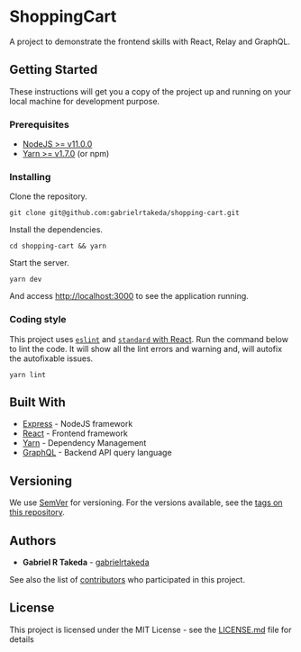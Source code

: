 # ShoppingCart

A project to demonstrate the frontend skills with React, Relay and GraphQL.

## Getting Started

These instructions will get you a copy of the project up and running on your local machine for development purpose.

### Prerequisites

- [NodeJS >= v11.0.0](https://nodejs.org/en/)
- [Yarn >= v1.7.0](https://yarnpkg.com/en/docs/install) (or npm)

### Installing

Clone the repository.

```
git clone git@github.com:gabrielrtakeda/shopping-cart.git
```

Install the dependencies.

```
cd shopping-cart && yarn
```

Start the server.

```
yarn dev
```

And access [http://localhost:3000](http://localhost:3000) to see the application running.

### Coding style

This project uses [`eslint`](https://github.com/eslint/eslint) and [`standard` with React](https://github.com/standard/eslint-config-standard-react). Run the command below to lint the code. It will show all the lint errors and warning and, will autofix the autofixable issues.

```
yarn lint
```

## Built With

* [Express](https://expressjs.com/) - NodeJS framework
* [React](https://github.com/facebook/react) - Frontend framework
* [Yarn](https://yarnpkg.com/en/) - Dependency Management
* [GraphQL](https://graphql.org/) - Backend API query language

## Versioning

We use [SemVer](http://semver.org/) for versioning. For the versions available, see the [tags on this repository](https://github.com/gabrielrtakeda/shopping-cart/tags). 

## Authors

* **Gabriel R Takeda** - [gabrielrtakeda](https://github.com/gabrielrtakeda)

See also the list of [contributors](https://github.com/gabrielrtakeda/shopping-cart/contributors) who participated in this project.

## License

This project is licensed under the MIT License - see the [LICENSE.md](LICENSE.md) file for details
